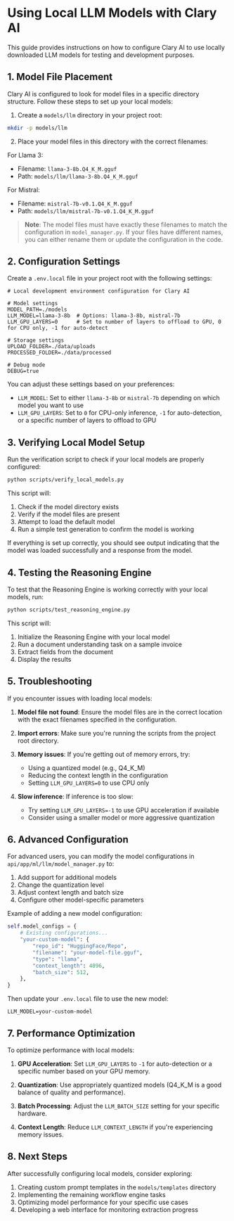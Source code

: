 # Using Local LLM Models with Clary AI

This guide provides instructions on how to configure Clary AI to use locally downloaded LLM models for testing and development purposes.

## 1. Model File Placement

Clary AI is configured to look for model files in a specific directory structure. Follow these steps to set up your local models:

1. Create a `models/llm` directory in your project root:

```bash
mkdir -p models/llm
```

2. Place your model files in this directory with the correct filenames:

For Llama 3:
- Filename: `llama-3-8b.Q4_K_M.gguf`
- Path: `models/llm/llama-3-8b.Q4_K_M.gguf`

For Mistral:
- Filename: `mistral-7b-v0.1.Q4_K_M.gguf`
- Path: `models/llm/mistral-7b-v0.1.Q4_K_M.gguf`

> **Note**: The model files must have exactly these filenames to match the configuration in `model_manager.py`. If your files have different names, you can either rename them or update the configuration in the code.

## 2. Configuration Settings

Create a `.env.local` file in your project root with the following settings:

```
# Local development environment configuration for Clary AI

# Model settings
MODEL_PATH=./models
LLM_MODEL=llama-3-8b  # Options: llama-3-8b, mistral-7b
LLM_GPU_LAYERS=0      # Set to number of layers to offload to GPU, 0 for CPU only, -1 for auto-detect

# Storage settings
UPLOAD_FOLDER=./data/uploads
PROCESSED_FOLDER=./data/processed

# Debug mode
DEBUG=true
```

You can adjust these settings based on your preferences:

- `LLM_MODEL`: Set to either `llama-3-8b` or `mistral-7b` depending on which model you want to use
- `LLM_GPU_LAYERS`: Set to `0` for CPU-only inference, `-1` for auto-detection, or a specific number of layers to offload to GPU

## 3. Verifying Local Model Setup

Run the verification script to check if your local models are properly configured:

```bash
python scripts/verify_local_models.py
```

This script will:
1. Check if the model directory exists
2. Verify if the model files are present
3. Attempt to load the default model
4. Run a simple test generation to confirm the model is working

If everything is set up correctly, you should see output indicating that the model was loaded successfully and a response from the model.

## 4. Testing the Reasoning Engine

To test that the Reasoning Engine is working correctly with your local models, run:

```bash
python scripts/test_reasoning_engine.py
```

This script will:
1. Initialize the Reasoning Engine with your local model
2. Run a document understanding task on a sample invoice
3. Extract fields from the document
4. Display the results

## 5. Troubleshooting

If you encounter issues with loading local models:

1. **Model file not found**: Ensure the model files are in the correct location with the exact filenames specified in the configuration.

2. **Import errors**: Make sure you're running the scripts from the project root directory.

3. **Memory issues**: If you're getting out of memory errors, try:
   - Using a quantized model (e.g., Q4_K_M)
   - Reducing the context length in the configuration
   - Setting `LLM_GPU_LAYERS=0` to use CPU only

4. **Slow inference**: If inference is too slow:
   - Try setting `LLM_GPU_LAYERS=-1` to use GPU acceleration if available
   - Consider using a smaller model or more aggressive quantization

## 6. Advanced Configuration

For advanced users, you can modify the model configurations in `api/app/ml/llm/model_manager.py` to:

1. Add support for additional models
2. Change the quantization level
3. Adjust context length and batch size
4. Configure other model-specific parameters

Example of adding a new model configuration:

```python
self.model_configs = {
    # Existing configurations...
    "your-custom-model": {
        "repo_id": "HuggingFace/Repo",
        "filename": "your-model-file.gguf",
        "type": "llama",
        "context_length": 4096,
        "batch_size": 512,
    },
}
```

Then update your `.env.local` file to use the new model:

```
LLM_MODEL=your-custom-model
```

## 7. Performance Optimization

To optimize performance with local models:

1. **GPU Acceleration**: Set `LLM_GPU_LAYERS` to `-1` for auto-detection or a specific number based on your GPU memory.

2. **Quantization**: Use appropriately quantized models (Q4_K_M is a good balance of quality and performance).

3. **Batch Processing**: Adjust the `LLM_BATCH_SIZE` setting for your specific hardware.

4. **Context Length**: Reduce `LLM_CONTEXT_LENGTH` if you're experiencing memory issues.

## 8. Next Steps

After successfully configuring local models, consider exploring:

1. Creating custom prompt templates in the `models/templates` directory
2. Implementing the remaining workflow engine tasks
3. Optimizing model performance for your specific use cases
4. Developing a web interface for monitoring extraction progress

